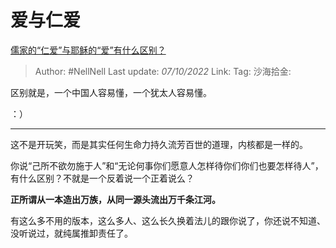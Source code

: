 # 爱与仁爱

[儒家的“仁爱”与耶稣的“爱”有什么区别？](https://www.zhihu.com/question/556714934/answer/2696850836)

> Author: #NellNell
> Last update: *07/10/2022*
> Link:
> Tag:
> 沙海拾金:

区别就是，一个中国人容易懂，一个犹太人容易懂。

：）

---

这不是开玩笑，而是其实任何生命力持久流芳百世的道理，内核都是一样的。

你说“己所不欲勿施于人”和“无论何事你们愿意人怎样待你们你们也要怎样待人”，有什么区别？不就是一个反着说一个正着说么？

**正所谓从一本造出万族，从同一源头流出万千条江河。**

有这么多不用的版本，这么多人、这么长久换着法儿的跟你说了，你还说不知道、没听说过，就纯属推卸责任了。
